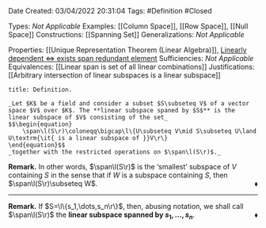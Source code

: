 <br />
<br />

Date Created: 03/04/2022 20:31:04
Tags: #Definition #Closed

Types: _Not Applicable_
Examples: [[Column Space]], [[Row Space]], [[Null Space]]
Constructions: [[Spanning Set]]
Generalizations: _Not Applicable_

Properties: [[Unique Representation Theorem (Linear Algebra)]], [Linearly dependent $\Leftrightarrow$ exists span redundant element](Linearly%20dependent%20iff%20exists%20span%20redundant%20element.md)
Sufficiencies: _Not Applicable_
Equivalences: [[Linear span is set of all linear combinations]]
Justifications: [[Arbitrary intersection of linear subspaces is a linear subspace]]

``` ad-Definition
title: Definition.

_Let $K$ be a field and consider a subset $S\subseteq V$ of a vector space $V$ over $K$. The **linear subspace spaned by $S$** is the linear subspace of $V$ consisting of the set_
$$\begin{equation}
    \span\l(S\r)\coloneqq\bigcap\l\{U\subseteq V\mid S\subseteq U\land U\textrm{\it{ is a linear subspace of }}V\r\}
\end{equation}$$
_together with the restricted operations on $\span\l(S\r)$._

```

**Remark.** In other words, $\span\l(S\r)$ is the $\textrm{`}$smallest$\textrm{'}$ subspace of $V$ containing $S$ in the sense that if $W$ is a subspace containing $S$, then $\span\l(S\r)\subseteq W$.<span style="float:right;">$\blacklozenge$</span>

---

**Remark.** If $S=\l\{s_1,\dots,s_n\r\}$, then, abusing notation, we shall call $\span\l(S\r)$ the **linear subspace spanned by $s_1,\dots,s_n$**.<span style="float:right;">$\blacklozenge$</span>
